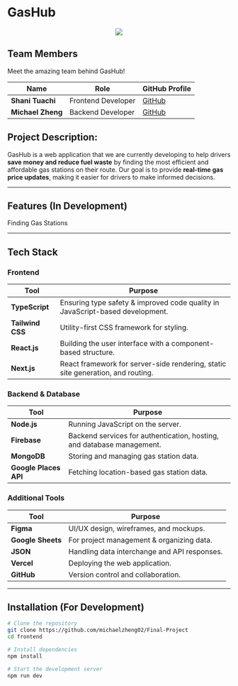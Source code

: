 # GasHub

<p align="center">
  <img src="https://github.com/user-attachments/assets/de08558e-0a72-4191-b2bd-1860e5c5fb8a">
</p>

## Team Members

Meet the amazing team behind GasHub!

| Name              | Role               | GitHub Profile                              |
| ----------------- | ------------------ | ------------------------------------------- |
| **Shani Tuachi**  | Frontend Developer | [GitHub](https://github.com/shaninala)      |
| **Michael Zheng** | Backend Developer  | [GitHub](https://github.com/michaelzheng02) |

## Project Description:

GasHub is a web application that we are currently developing to help drivers **save money and reduce fuel waste** by finding the most efficient and affordable gas stations on their route. Our goal is to provide **real-time gas price updates**, making it easier for drivers to make informed decisions.

---

## Features (In Development)

Finding Gas Stations

---

## Tech Stack

### **Frontend**

| Tool             | Purpose                                                                         |
| ---------------- | ------------------------------------------------------------------------------- |
| **TypeScript**   | Ensuring type safety & improved code quality in JavaScript-based development.   |
| **Tailwind CSS** | Utility-first CSS framework for styling.                                        |
| **React.js**     | Building the user interface with a component-based structure.                   |
| **Next.js**      | React framework for server-side rendering, static site generation, and routing. |

### **Backend & Database**

| Tool                  | Purpose                                                                |
| --------------------- | ---------------------------------------------------------------------- |
| **Node.js**           | Running JavaScript on the server.                                      |
| **Firebase**          | Backend services for authentication, hosting, and database management. |
| **MongoDB**           | Storing and managing gas station data.                                 |
| **Google Places API** | Fetching location-based gas station data.                              |

### **Additional Tools**

| Tool              | Purpose                                      |
| ----------------- | -------------------------------------------- |
| **Figma**         | UI/UX design, wireframes, and mockups.       |
| **Google Sheets** | For project management & organizing data.    |
| **JSON**          | Handling data interchange and API responses. |
| **Vercel**        | Deploying the web application.               |
| **GitHub**        | Version control and collaboration.           |

---

## Installation (For Development)

```sh
# Clone the repository
git clone https://github.com/michaelzheng02/Final-Project
cd frontend

# Install dependencies
npm install

# Start the development server
npm run dev
```
